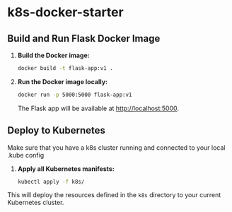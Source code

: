 # k8s-docker-starter

## Build and Run Flask Docker Image

1. **Build the Docker image:**
   ```sh
   docker build -t flask-app:v1 .
   ```

2. **Run the Docker image locally:**
   ```sh
   docker run -p 5000:5000 flask-app:v1
   ```

   The Flask app will be available at [http://localhost:5000](http://localhost:5000).

## Deploy to Kubernetes

Make sure that you have a k8s cluster running and connected to your local .kube config

1. **Apply all Kubernetes manifests:**
   ```sh
   kubectl apply -f k8s/
   ```

This will deploy the resources defined in the `k8s` directory to your current Kubernetes cluster.